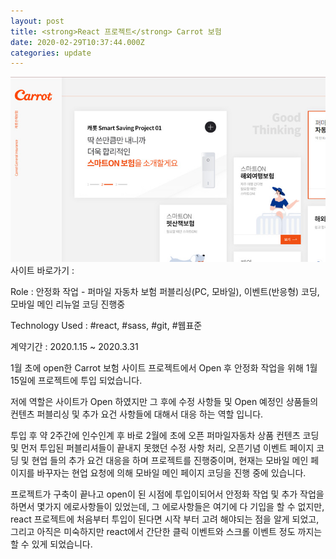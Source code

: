 ```yaml
---
layout: post
title: <strong>React 프로젝트</strong> Carrot 보험 
date: 2020-02-29T10:37:44.000Z
categories: update
---
```


<img src="/images/fulls/carrotins.jpg" class="fit image"> 
사이트 바로가기 :   <a href="https://www.carrotins.com/" target="blank" class="go_link" ></a>

Role : 안정화 작업 - 퍼마일 자동차 보험 퍼블리싱(PC, 모바일), 이벤트(반응형) 코딩, 모바일 메인 리뉴얼 코딩 진행중

Technology Used : <span class="skil-text">#react</span>, <span class="skil-text">#sass</span>, <span class="skil-text">#git</span>, <span class="skil-text">#웹표준</span>

계약기간 :  2020.1.15 ~ 2020.3.31 

1월 초에 open한 Carrot 보험 사이트 프로젝트에서 Open 후 안정화 작업을 위해 1월 15일에 프로젝트에 투입 되었습니다.

저에 역할은 사이트가 Open 하였지만 그 후에 수정 사항들 및 Open 예정인 상품들의 컨텐츠 퍼블리싱 및 추가 요건 사항들에 대해서 대응 하는 역할 입니다.

투입 후 약 2주간에 인수인계 후 바로 2월에 초에 오픈 퍼마일자동차 상품 컨텐츠 코딩 및 먼저 투입된 퍼블리셔들이 끝내지 못했던 수정 사항 처리, 오픈기념 이벤트 페이지 코딩 및 현업 들의 추가 요건 대응을 하며 프로젝트를 진행중이며, 현재는 모바일 메인 페이지를 바꾸자는 현업 요청에 의해 모바일 메인 페이지 코딩을 진행 중에 있습니다.

프로젝트가 구축이 끝나고 open이 된 시점에 투입이되어서 안정화 작업 및 추가 작업을 하면서 몇가지 에로사항들이 있었는데, 그 에로사항들은 여기에 다 기입을 할 수 없지만, react 프로젝트에 처음부터 투입이 된다면  시작 부터 고려 해야되는 점을 알게 되었고, 그리고 아직은 미숙하지만 react에서 간단한 클릭 이벤트와 스크롤 이벤트 정도 까지는 할 수 있게 되었습니다.




